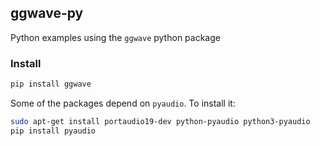 ## ggwave-py

Python examples using the `ggwave` python package

### Install

```bash
pip install ggwave
```

Some of the packages depend on `pyaudio`. To install it:

```bash
sudo apt-get install portaudio19-dev python-pyaudio python3-pyaudio
pip install pyaudio
```
